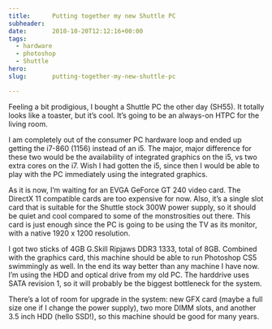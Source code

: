 ```yaml
---
title:      Putting together my new Shuttle PC
subheader:  
date:       2010-10-20T12:12:16+00:00
tags:
  - hardware
  - photoshop
  - Shuttle
hero:       
slug:       putting-together-my-new-shuttle-pc

---
```



<p>Feeling a bit prodigious, I bought a Shuttle PC the other day (SH55). It totally looks like a toaster, but it&#8217;s cool. It&#8217;s going to be an always-on HTPC for the living room.</p>
<p>I am completely out of the consumer PC hardware loop and ended up getting the i7-860 (1156) instead of an i5. The major, major difference for these two would be the availability of integrated graphics on the i5, vs two extra cores on the i7. Wish I had gotten the i5, since then I would be able to play with the PC immediately using the integrated graphics.</p>
<p>As it is now, I&#8217;m waiting for an EVGA GeForce GT 240 video card. The DirectX 11 compatible cards are too expensive for now. Also, it&#8217;s a single slot card that is suitable for the Shuttle stock 300W power supply, so it should be quiet and cool compared to some of the monstrosities out there. This card is just enough since the PC is going to be using the TV as its monitor, with a native 1920 x 1200 resolution.</p>
<p>I got two sticks of 4GB G.Skill Ripjaws DDR3 1333, total of 8GB. Combined with the graphics card, this machine should be able to run Photoshop CS5 swimmingly as well. In the end its way better than any machine I have now. I&#8217;m using the HDD and optical drive from my old PC. The harddrive uses SATA revision 1, so it will probably be the biggest bottleneck for the system. </p>
<p>There&#8217;s a lot of room for upgrade in the system: new GFX card (maybe a full size one if I change the power supply), two more DIMM slots, and another 3.5 inch HDD (hello SSD!), so this machine should be good for many years.</p>

